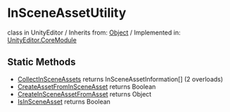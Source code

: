 # InSceneAssetUtility
class in UnityEditor
 / Inherits from: <a href="https://docs.unity3d.com/6000.2/Documentation/ScriptReference/Object.html">Object</a> / Implemented in: <a href="https://docs.unity3d.com/6000.2/Documentation/ScriptReference/UnityEditor.CoreModule.html">UnityEditor.CoreModule</a>

## Static Methods
- <a href="https://docs.unity3d.com/6000.2/Documentation/ScriptReference/InSceneAssetUtility.CollectInSceneAssets.html">CollectInSceneAssets</a> returns InSceneAssetInformation[] (2 overloads)
- <a href="https://docs.unity3d.com/6000.2/Documentation/ScriptReference/InSceneAssetUtility.CreateAssetFromInSceneAsset.html">CreateAssetFromInSceneAsset</a> returns Boolean
- <a href="https://docs.unity3d.com/6000.2/Documentation/ScriptReference/InSceneAssetUtility.CreateInSceneAssetFromAsset.html">CreateInSceneAssetFromAsset</a> returns Object
- <a href="https://docs.unity3d.com/6000.2/Documentation/ScriptReference/InSceneAssetUtility.IsInSceneAsset.html">IsInSceneAsset</a> returns Boolean
